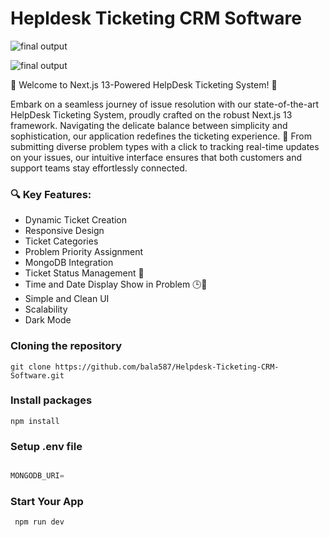 # Hepldesk Ticketing CRM Software        

![final output ](https://i.pinimg.com/originals/a7/28/78/a728789162c8c6ae073f719ec2aa750b.jpg)

![final output ](https://i.pinimg.com/originals/78/94/b8/7894b80d1a10273dacd877e8c09d14f2.jpg)


🎉 Welcome to Next.js 13-Powered HelpDesk Ticketing System! 🚀

  Embark on a seamless journey of issue resolution with our state-of-the-art HelpDesk Ticketing System, proudly crafted on the robust Next.js 13 framework. Navigating the delicate balance between simplicity and sophistication, our application redefines the ticketing experience. 🎫 From submitting diverse problem types with a click to tracking real-time updates on your issues, our intuitive interface ensures that both customers and support teams stay effortlessly connected.

### 🔍 Key Features:

- Dynamic Ticket Creation
- Responsive Design
- Ticket Categories
- Problem Priority Assignment
- MongoDB Integration
- Ticket Status Management 🚦
- Time and Date Display Show in Problem 🕒📅
- Simple and Clean UI
- Scalability
- Dark Mode

### Cloning the repository

```shell
git clone https://github.com/bala587/Helpdesk-Ticketing-CRM-Software.git
```

### Install packages 

```shell
npm install
```

### Setup .env file

```js

MONGODB_URI=

```

### Start Your App

``` shell
 npm run dev
```



  
